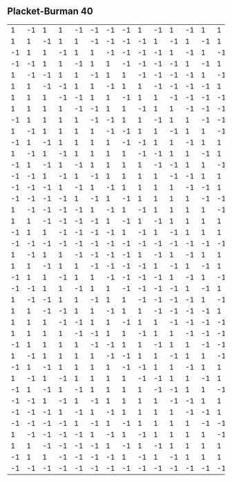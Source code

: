 ## Placket-Burman 40

<table>
  <tr><td> 1</td><td>-1</td><td> 1</td><td> 1</td><td>-1</td><td>-1</td><td>-1</td><td>-1</td><td> 1</td><td>-1</td><td> 1</td><td>-1</td><td> 1</td><td> 1</td><td> 1</td><td> 1</td><td>-1</td><td>-1</td><td> 1</td><td> 1</td><td> 1</td><td>-1</td><td> 1</td><td> 1</td><td>-1</td><td>-1</td><td>-1</td><td>-1</td><td> 1</td><td>-1</td><td> 1</td><td>-1</td><td> 1</td><td> 1</td><td> 1</td><td> 1</td><td>-1</td><td>-1</td><td> 1</td></tr>
  <tr><td> 1</td><td> 1</td><td>-1</td><td> 1</td><td> 1</td><td>-1</td><td>-1</td><td>-1</td><td>-1</td><td> 1</td><td>-1</td><td> 1</td><td>-1</td><td> 1</td><td> 1</td><td> 1</td><td> 1</td><td>-1</td><td>-1</td><td> 1</td><td> 1</td><td> 1</td><td>-1</td><td> 1</td><td> 1</td><td>-1</td><td>-1</td><td>-1</td><td>-1</td><td> 1</td><td>-1</td><td> 1</td><td>-1</td><td> 1</td><td> 1</td><td> 1</td><td> 1</td><td>-1</td><td>-1</td></tr>
  <tr><td>-1</td><td> 1</td><td> 1</td><td>-1</td><td> 1</td><td> 1</td><td>-1</td><td>-1</td><td>-1</td><td>-1</td><td> 1</td><td>-1</td><td> 1</td><td>-1</td><td> 1</td><td> 1</td><td> 1</td><td> 1</td><td>-1</td><td> 1</td><td>-1</td><td> 1</td><td> 1</td><td>-1</td><td> 1</td><td> 1</td><td>-1</td><td>-1</td><td>-1</td><td>-1</td><td> 1</td><td>-1</td><td> 1</td><td>-1</td><td> 1</td><td> 1</td><td> 1</td><td> 1</td><td>-1</td></tr>
  <tr><td>-1</td><td>-1</td><td> 1</td><td> 1</td><td>-1</td><td> 1</td><td> 1</td><td>-1</td><td>-1</td><td>-1</td><td>-1</td><td> 1</td><td>-1</td><td> 1</td><td>-1</td><td> 1</td><td> 1</td><td> 1</td><td> 1</td><td> 1</td><td>-1</td><td>-1</td><td> 1</td><td> 1</td><td>-1</td><td> 1</td><td> 1</td><td>-1</td><td>-1</td><td>-1</td><td>-1</td><td> 1</td><td>-1</td><td> 1</td><td>-1</td><td> 1</td><td> 1</td><td> 1</td><td> 1</td></tr>
  <tr><td> 1</td><td>-1</td><td>-1</td><td> 1</td><td> 1</td><td>-1</td><td> 1</td><td> 1</td><td>-1</td><td>-1</td><td>-1</td><td>-1</td><td> 1</td><td>-1</td><td> 1</td><td>-1</td><td> 1</td><td> 1</td><td> 1</td><td> 1</td><td> 1</td><td>-1</td><td>-1</td><td> 1</td><td> 1</td><td>-1</td><td> 1</td><td> 1</td><td>-1</td><td>-1</td><td>-1</td><td>-1</td><td> 1</td><td>-1</td><td> 1</td><td>-1</td><td> 1</td><td> 1</td><td> 1</td></tr>
  <tr><td> 1</td><td> 1</td><td>-1</td><td>-1</td><td> 1</td><td> 1</td><td>-1</td><td> 1</td><td> 1</td><td>-1</td><td>-1</td><td>-1</td><td>-1</td><td> 1</td><td>-1</td><td> 1</td><td>-1</td><td> 1</td><td> 1</td><td> 1</td><td> 1</td><td> 1</td><td>-1</td><td>-1</td><td> 1</td><td> 1</td><td>-1</td><td> 1</td><td> 1</td><td>-1</td><td>-1</td><td>-1</td><td>-1</td><td> 1</td><td>-1</td><td> 1</td><td>-1</td><td> 1</td><td> 1</td></tr>
  <tr><td> 1</td><td> 1</td><td> 1</td><td>-1</td><td>-1</td><td> 1</td><td> 1</td><td>-1</td><td> 1</td><td> 1</td><td>-1</td><td>-1</td><td>-1</td><td>-1</td><td> 1</td><td>-1</td><td> 1</td><td>-1</td><td> 1</td><td> 1</td><td> 1</td><td> 1</td><td> 1</td><td>-1</td><td>-1</td><td> 1</td><td> 1</td><td>-1</td><td> 1</td><td> 1</td><td>-1</td><td>-1</td><td>-1</td><td>-1</td><td> 1</td><td>-1</td><td> 1</td><td>-1</td><td> 1</td></tr>
  <tr><td> 1</td><td> 1</td><td> 1</td><td> 1</td><td>-1</td><td>-1</td><td> 1</td><td> 1</td><td>-1</td><td> 1</td><td> 1</td><td>-1</td><td>-1</td><td>-1</td><td>-1</td><td> 1</td><td>-1</td><td> 1</td><td>-1</td><td> 1</td><td> 1</td><td> 1</td><td> 1</td><td> 1</td><td>-1</td><td>-1</td><td> 1</td><td> 1</td><td>-1</td><td> 1</td><td> 1</td><td>-1</td><td>-1</td><td>-1</td><td>-1</td><td> 1</td><td>-1</td><td> 1</td><td>-1</td></tr>
  <tr><td>-1</td><td> 1</td><td> 1</td><td> 1</td><td> 1</td><td>-1</td><td>-1</td><td> 1</td><td> 1</td><td>-1</td><td> 1</td><td> 1</td><td>-1</td><td>-1</td><td>-1</td><td>-1</td><td> 1</td><td>-1</td><td> 1</td><td> 1</td><td>-1</td><td> 1</td><td> 1</td><td> 1</td><td> 1</td><td>-1</td><td>-1</td><td> 1</td><td> 1</td><td>-1</td><td> 1</td><td> 1</td><td>-1</td><td>-1</td><td>-1</td><td>-1</td><td> 1</td><td>-1</td><td> 1</td></tr>
  <tr><td> 1</td><td>-1</td><td> 1</td><td> 1</td><td> 1</td><td> 1</td><td>-1</td><td>-1</td><td> 1</td><td> 1</td><td>-1</td><td> 1</td><td> 1</td><td>-1</td><td>-1</td><td>-1</td><td>-1</td><td> 1</td><td>-1</td><td> 1</td><td> 1</td><td>-1</td><td> 1</td><td> 1</td><td> 1</td><td> 1</td><td>-1</td><td>-1</td><td> 1</td><td> 1</td><td>-1</td><td> 1</td><td> 1</td><td>-1</td><td>-1</td><td>-1</td><td>-1</td><td> 1</td><td>-1</td></tr>
  <tr><td>-1</td><td> 1</td><td>-1</td><td> 1</td><td> 1</td><td> 1</td><td> 1</td><td>-1</td><td>-1</td><td> 1</td><td> 1</td><td>-1</td><td> 1</td><td> 1</td><td>-1</td><td>-1</td><td>-1</td><td>-1</td><td> 1</td><td> 1</td><td>-1</td><td> 1</td><td>-1</td><td> 1</td><td> 1</td><td> 1</td><td> 1</td><td>-1</td><td>-1</td><td> 1</td><td> 1</td><td>-1</td><td> 1</td><td> 1</td><td>-1</td><td>-1</td><td>-1</td><td>-1</td><td> 1</td></tr>
  <tr><td> 1</td><td>-1</td><td> 1</td><td>-1</td><td> 1</td><td> 1</td><td> 1</td><td> 1</td><td>-1</td><td>-1</td><td> 1</td><td> 1</td><td>-1</td><td> 1</td><td> 1</td><td>-1</td><td>-1</td><td>-1</td><td>-1</td><td> 1</td><td> 1</td><td>-1</td><td> 1</td><td>-1</td><td> 1</td><td> 1</td><td> 1</td><td> 1</td><td>-1</td><td>-1</td><td> 1</td><td> 1</td><td>-1</td><td> 1</td><td> 1</td><td>-1</td><td>-1</td><td>-1</td><td>-1</td></tr>
  <tr><td>-1</td><td> 1</td><td>-1</td><td> 1</td><td>-1</td><td> 1</td><td> 1</td><td> 1</td><td> 1</td><td>-1</td><td>-1</td><td> 1</td><td> 1</td><td>-1</td><td> 1</td><td> 1</td><td>-1</td><td>-1</td><td>-1</td><td> 1</td><td>-1</td><td> 1</td><td>-1</td><td> 1</td><td>-1</td><td> 1</td><td> 1</td><td> 1</td><td> 1</td><td>-1</td><td>-1</td><td> 1</td><td> 1</td><td>-1</td><td> 1</td><td> 1</td><td>-1</td><td>-1</td><td>-1</td></tr>
  <tr><td>-1</td><td>-1</td><td> 1</td><td>-1</td><td> 1</td><td>-1</td><td> 1</td><td> 1</td><td> 1</td><td> 1</td><td>-1</td><td>-1</td><td> 1</td><td> 1</td><td>-1</td><td> 1</td><td> 1</td><td>-1</td><td>-1</td><td> 1</td><td>-1</td><td>-1</td><td> 1</td><td>-1</td><td> 1</td><td>-1</td><td> 1</td><td> 1</td><td> 1</td><td> 1</td><td>-1</td><td>-1</td><td> 1</td><td> 1</td><td>-1</td><td> 1</td><td> 1</td><td>-1</td><td>-1</td></tr>
  <tr><td>-1</td><td>-1</td><td>-1</td><td> 1</td><td>-1</td><td> 1</td><td>-1</td><td> 1</td><td> 1</td><td> 1</td><td> 1</td><td>-1</td><td>-1</td><td> 1</td><td> 1</td><td>-1</td><td> 1</td><td> 1</td><td>-1</td><td> 1</td><td>-1</td><td>-1</td><td>-1</td><td> 1</td><td>-1</td><td> 1</td><td>-1</td><td> 1</td><td> 1</td><td> 1</td><td> 1</td><td>-1</td><td>-1</td><td> 1</td><td> 1</td><td>-1</td><td> 1</td><td> 1</td><td>-1</td></tr>
  <tr><td>-1</td><td>-1</td><td>-1</td><td>-1</td><td> 1</td><td>-1</td><td> 1</td><td>-1</td><td> 1</td><td> 1</td><td> 1</td><td> 1</td><td>-1</td><td>-1</td><td> 1</td><td> 1</td><td>-1</td><td> 1</td><td> 1</td><td> 1</td><td>-1</td><td>-1</td><td>-1</td><td>-1</td><td> 1</td><td>-1</td><td> 1</td><td>-1</td><td> 1</td><td> 1</td><td> 1</td><td> 1</td><td>-1</td><td>-1</td><td> 1</td><td> 1</td><td>-1</td><td> 1</td><td> 1</td></tr>
  <tr><td> 1</td><td>-1</td><td>-1</td><td>-1</td><td>-1</td><td> 1</td><td>-1</td><td> 1</td><td>-1</td><td> 1</td><td> 1</td><td> 1</td><td> 1</td><td>-1</td><td>-1</td><td> 1</td><td> 1</td><td>-1</td><td> 1</td><td> 1</td><td> 1</td><td>-1</td><td>-1</td><td>-1</td><td>-1</td><td> 1</td><td>-1</td><td> 1</td><td>-1</td><td> 1</td><td> 1</td><td> 1</td><td> 1</td><td>-1</td><td>-1</td><td> 1</td><td> 1</td><td>-1</td><td> 1</td></tr>
  <tr><td> 1</td><td> 1</td><td>-1</td><td>-1</td><td>-1</td><td>-1</td><td> 1</td><td>-1</td><td> 1</td><td>-1</td><td> 1</td><td> 1</td><td> 1</td><td> 1</td><td>-1</td><td>-1</td><td> 1</td><td> 1</td><td>-1</td><td> 1</td><td> 1</td><td> 1</td><td>-1</td><td>-1</td><td>-1</td><td>-1</td><td> 1</td><td>-1</td><td> 1</td><td>-1</td><td> 1</td><td> 1</td><td> 1</td><td> 1</td><td>-1</td><td>-1</td><td> 1</td><td> 1</td><td>-1</td></tr>
  <tr><td>-1</td><td> 1</td><td> 1</td><td>-1</td><td>-1</td><td>-1</td><td>-1</td><td> 1</td><td>-1</td><td> 1</td><td>-1</td><td> 1</td><td> 1</td><td> 1</td><td> 1</td><td>-1</td><td>-1</td><td> 1</td><td> 1</td><td> 1</td><td>-1</td><td> 1</td><td> 1</td><td>-1</td><td>-1</td><td>-1</td><td>-1</td><td> 1</td><td>-1</td><td> 1</td><td>-1</td><td> 1</td><td> 1</td><td> 1</td><td> 1</td><td>-1</td><td>-1</td><td> 1</td><td> 1</td></tr>
  <tr><td>-1</td><td>-1</td><td>-1</td><td>-1</td><td>-1</td><td>-1</td><td>-1</td><td>-1</td><td>-1</td><td>-1</td><td>-1</td><td>-1</td><td>-1</td><td>-1</td><td>-1</td><td>-1</td><td>-1</td><td>-1</td><td>-1</td><td> 1</td><td>-1</td><td>-1</td><td>-1</td><td>-1</td><td>-1</td><td>-1</td><td>-1</td><td>-1</td><td>-1</td><td>-1</td><td>-1</td><td>-1</td><td>-1</td><td>-1</td><td>-1</td><td>-1</td><td>-1</td><td>-1</td><td>-1</td></tr>
  <tr><td> 1</td><td>-1</td><td> 1</td><td> 1</td><td>-1</td><td>-1</td><td>-1</td><td>-1</td><td> 1</td><td>-1</td><td> 1</td><td>-1</td><td> 1</td><td> 1</td><td> 1</td><td> 1</td><td>-1</td><td>-1</td><td> 1</td><td>-1</td><td>-1</td><td> 1</td><td>-1</td><td>-1</td><td> 1</td><td> 1</td><td> 1</td><td> 1</td><td>-1</td><td> 1</td><td>-1</td><td> 1</td><td>-1</td><td>-1</td><td>-1</td><td>-1</td><td> 1</td><td> 1</td><td>-1</td></tr>
  <tr><td> 1</td><td> 1</td><td>-1</td><td> 1</td><td> 1</td><td>-1</td><td>-1</td><td>-1</td><td>-1</td><td> 1</td><td>-1</td><td> 1</td><td>-1</td><td> 1</td><td> 1</td><td> 1</td><td> 1</td><td>-1</td><td>-1</td><td>-1</td><td>-1</td><td>-1</td><td> 1</td><td>-1</td><td>-1</td><td> 1</td><td> 1</td><td> 1</td><td> 1</td><td>-1</td><td> 1</td><td>-1</td><td> 1</td><td>-1</td><td>-1</td><td>-1</td><td>-1</td><td> 1</td><td> 1</td></tr>
  <tr><td>-1</td><td> 1</td><td> 1</td><td>-1</td><td> 1</td><td> 1</td><td>-1</td><td>-1</td><td>-1</td><td>-1</td><td> 1</td><td>-1</td><td> 1</td><td>-1</td><td> 1</td><td> 1</td><td> 1</td><td> 1</td><td>-1</td><td>-1</td><td> 1</td><td>-1</td><td>-1</td><td> 1</td><td>-1</td><td>-1</td><td> 1</td><td> 1</td><td> 1</td><td> 1</td><td>-1</td><td> 1</td><td>-1</td><td> 1</td><td>-1</td><td>-1</td><td>-1</td><td>-1</td><td> 1</td></tr>
  <tr><td>-1</td><td>-1</td><td> 1</td><td> 1</td><td>-1</td><td> 1</td><td> 1</td><td>-1</td><td>-1</td><td>-1</td><td>-1</td><td> 1</td><td>-1</td><td> 1</td><td>-1</td><td> 1</td><td> 1</td><td> 1</td><td> 1</td><td>-1</td><td> 1</td><td> 1</td><td>-1</td><td>-1</td><td> 1</td><td>-1</td><td>-1</td><td> 1</td><td> 1</td><td> 1</td><td> 1</td><td>-1</td><td> 1</td><td>-1</td><td> 1</td><td>-1</td><td>-1</td><td>-1</td><td>-1</td></tr>
  <tr><td> 1</td><td>-1</td><td>-1</td><td> 1</td><td> 1</td><td>-1</td><td> 1</td><td> 1</td><td>-1</td><td>-1</td><td>-1</td><td>-1</td><td> 1</td><td>-1</td><td> 1</td><td>-1</td><td> 1</td><td> 1</td><td> 1</td><td>-1</td><td>-1</td><td> 1</td><td> 1</td><td>-1</td><td>-1</td><td> 1</td><td>-1</td><td>-1</td><td> 1</td><td> 1</td><td> 1</td><td> 1</td><td>-1</td><td> 1</td><td>-1</td><td> 1</td><td>-1</td><td>-1</td><td>-1</td></tr>
  <tr><td> 1</td><td> 1</td><td>-1</td><td>-1</td><td> 1</td><td> 1</td><td>-1</td><td> 1</td><td> 1</td><td>-1</td><td>-1</td><td>-1</td><td>-1</td><td> 1</td><td>-1</td><td> 1</td><td>-1</td><td> 1</td><td> 1</td><td>-1</td><td>-1</td><td>-1</td><td> 1</td><td> 1</td><td>-1</td><td>-1</td><td> 1</td><td>-1</td><td>-1</td><td> 1</td><td> 1</td><td> 1</td><td> 1</td><td>-1</td><td> 1</td><td>-1</td><td> 1</td><td>-1</td><td>-1</td></tr>
  <tr><td> 1</td><td> 1</td><td> 1</td><td>-1</td><td>-1</td><td> 1</td><td> 1</td><td>-1</td><td> 1</td><td> 1</td><td>-1</td><td>-1</td><td>-1</td><td>-1</td><td> 1</td><td>-1</td><td> 1</td><td>-1</td><td> 1</td><td>-1</td><td>-1</td><td>-1</td><td>-1</td><td> 1</td><td> 1</td><td>-1</td><td>-1</td><td> 1</td><td>-1</td><td>-1</td><td> 1</td><td> 1</td><td> 1</td><td> 1</td><td>-1</td><td> 1</td><td>-1</td><td> 1</td><td>-1</td></tr>
  <tr><td> 1</td><td> 1</td><td> 1</td><td> 1</td><td>-1</td><td>-1</td><td> 1</td><td> 1</td><td>-1</td><td> 1</td><td> 1</td><td>-1</td><td>-1</td><td>-1</td><td>-1</td><td> 1</td><td>-1</td><td> 1</td><td>-1</td><td>-1</td><td>-1</td><td>-1</td><td>-1</td><td>-1</td><td> 1</td><td> 1</td><td>-1</td><td>-1</td><td> 1</td><td>-1</td><td>-1</td><td> 1</td><td> 1</td><td> 1</td><td> 1</td><td>-1</td><td> 1</td><td>-1</td><td> 1</td></tr>
  <tr><td>-1</td><td> 1</td><td> 1</td><td> 1</td><td> 1</td><td>-1</td><td>-1</td><td> 1</td><td> 1</td><td>-1</td><td> 1</td><td> 1</td><td>-1</td><td>-1</td><td>-1</td><td>-1</td><td> 1</td><td>-1</td><td> 1</td><td>-1</td><td> 1</td><td>-1</td><td>-1</td><td>-1</td><td>-1</td><td> 1</td><td> 1</td><td>-1</td><td>-1</td><td> 1</td><td>-1</td><td>-1</td><td> 1</td><td> 1</td><td> 1</td><td> 1</td><td>-1</td><td> 1</td><td>-1</td></tr>
  <tr><td> 1</td><td>-1</td><td> 1</td><td> 1</td><td> 1</td><td> 1</td><td>-1</td><td>-1</td><td> 1</td><td> 1</td><td>-1</td><td> 1</td><td> 1</td><td>-1</td><td>-1</td><td>-1</td><td>-1</td><td> 1</td><td>-1</td><td>-1</td><td>-1</td><td> 1</td><td>-1</td><td>-1</td><td>-1</td><td>-1</td><td> 1</td><td> 1</td><td>-1</td><td>-1</td><td> 1</td><td>-1</td><td>-1</td><td> 1</td><td> 1</td><td> 1</td><td> 1</td><td>-1</td><td> 1</td></tr>
  <tr><td>-1</td><td> 1</td><td>-1</td><td> 1</td><td> 1</td><td> 1</td><td> 1</td><td>-1</td><td>-1</td><td> 1</td><td> 1</td><td>-1</td><td> 1</td><td> 1</td><td>-1</td><td>-1</td><td>-1</td><td>-1</td><td> 1</td><td>-1</td><td> 1</td><td>-1</td><td> 1</td><td>-1</td><td>-1</td><td>-1</td><td>-1</td><td> 1</td><td> 1</td><td>-1</td><td>-1</td><td> 1</td><td>-1</td><td>-1</td><td> 1</td><td> 1</td><td> 1</td><td> 1</td><td>-1</td></tr>
  <tr><td> 1</td><td>-1</td><td> 1</td><td>-1</td><td> 1</td><td> 1</td><td> 1</td><td> 1</td><td>-1</td><td>-1</td><td> 1</td><td> 1</td><td>-1</td><td> 1</td><td> 1</td><td>-1</td><td>-1</td><td>-1</td><td>-1</td><td>-1</td><td>-1</td><td> 1</td><td>-1</td><td> 1</td><td>-1</td><td>-1</td><td>-1</td><td>-1</td><td> 1</td><td> 1</td><td>-1</td><td>-1</td><td> 1</td><td>-1</td><td>-1</td><td> 1</td><td> 1</td><td> 1</td><td> 1</td></tr>
  <tr><td>-1</td><td> 1</td><td>-1</td><td> 1</td><td>-1</td><td> 1</td><td> 1</td><td> 1</td><td> 1</td><td>-1</td><td>-1</td><td> 1</td><td> 1</td><td>-1</td><td> 1</td><td> 1</td><td>-1</td><td>-1</td><td>-1</td><td>-1</td><td> 1</td><td>-1</td><td> 1</td><td>-1</td><td> 1</td><td>-1</td><td>-1</td><td>-1</td><td>-1</td><td> 1</td><td> 1</td><td>-1</td><td>-1</td><td> 1</td><td>-1</td><td>-1</td><td> 1</td><td> 1</td><td> 1</td></tr>
  <tr><td>-1</td><td>-1</td><td> 1</td><td>-1</td><td> 1</td><td>-1</td><td> 1</td><td> 1</td><td> 1</td><td> 1</td><td>-1</td><td>-1</td><td> 1</td><td> 1</td><td>-1</td><td> 1</td><td> 1</td><td>-1</td><td>-1</td><td>-1</td><td> 1</td><td> 1</td><td>-1</td><td> 1</td><td>-1</td><td> 1</td><td>-1</td><td>-1</td><td>-1</td><td>-1</td><td> 1</td><td> 1</td><td>-1</td><td>-1</td><td> 1</td><td>-1</td><td>-1</td><td> 1</td><td> 1</td></tr>
  <tr><td>-1</td><td>-1</td><td>-1</td><td> 1</td><td>-1</td><td> 1</td><td>-1</td><td> 1</td><td> 1</td><td> 1</td><td> 1</td><td>-1</td><td>-1</td><td> 1</td><td> 1</td><td>-1</td><td> 1</td><td> 1</td><td>-1</td><td>-1</td><td> 1</td><td> 1</td><td> 1</td><td>-1</td><td> 1</td><td>-1</td><td> 1</td><td>-1</td><td>-1</td><td>-1</td><td>-1</td><td> 1</td><td> 1</td><td>-1</td><td>-1</td><td> 1</td><td>-1</td><td>-1</td><td> 1</td></tr>
  <tr><td>-1</td><td>-1</td><td>-1</td><td>-1</td><td> 1</td><td>-1</td><td> 1</td><td>-1</td><td> 1</td><td> 1</td><td> 1</td><td> 1</td><td>-1</td><td>-1</td><td> 1</td><td> 1</td><td>-1</td><td> 1</td><td> 1</td><td>-1</td><td> 1</td><td> 1</td><td> 1</td><td> 1</td><td>-1</td><td> 1</td><td>-1</td><td> 1</td><td>-1</td><td>-1</td><td>-1</td><td>-1</td><td> 1</td><td> 1</td><td>-1</td><td>-1</td><td> 1</td><td>-1</td><td>-1</td></tr>
  <tr><td> 1</td><td>-1</td><td>-1</td><td>-1</td><td>-1</td><td> 1</td><td>-1</td><td> 1</td><td>-1</td><td> 1</td><td> 1</td><td> 1</td><td> 1</td><td>-1</td><td>-1</td><td> 1</td><td> 1</td><td>-1</td><td> 1</td><td>-1</td><td>-1</td><td> 1</td><td> 1</td><td> 1</td><td> 1</td><td>-1</td><td> 1</td><td>-1</td><td> 1</td><td>-1</td><td>-1</td><td>-1</td><td>-1</td><td> 1</td><td> 1</td><td>-1</td><td>-1</td><td> 1</td><td>-1</td></tr>
  <tr><td> 1</td><td> 1</td><td>-1</td><td>-1</td><td>-1</td><td>-1</td><td> 1</td><td>-1</td><td> 1</td><td>-1</td><td> 1</td><td> 1</td><td> 1</td><td> 1</td><td>-1</td><td>-1</td><td> 1</td><td> 1</td><td>-1</td><td>-1</td><td>-1</td><td>-1</td><td> 1</td><td> 1</td><td> 1</td><td> 1</td><td>-1</td><td> 1</td><td>-1</td><td> 1</td><td>-1</td><td>-1</td><td>-1</td><td>-1</td><td> 1</td><td> 1</td><td>-1</td><td>-1</td><td> 1</td></tr>
  <tr><td>-1</td><td> 1</td><td> 1</td><td>-1</td><td>-1</td><td>-1</td><td>-1</td><td> 1</td><td>-1</td><td> 1</td><td>-1</td><td> 1</td><td> 1</td><td> 1</td><td> 1</td><td>-1</td><td>-1</td><td> 1</td><td> 1</td><td>-1</td><td> 1</td><td>-1</td><td>-1</td><td> 1</td><td> 1</td><td> 1</td><td> 1</td><td>-1</td><td> 1</td><td>-1</td><td> 1</td><td>-1</td><td>-1</td><td>-1</td><td>-1</td><td> 1</td><td> 1</td><td>-1</td><td>-1</td></tr>
  <tr><td>-1</td><td>-1</td><td>-1</td><td>-1</td><td>-1</td><td>-1</td><td>-1</td><td>-1</td><td>-1</td><td>-1</td><td>-1</td><td>-1</td><td>-1</td><td>-1</td><td>-1</td><td>-1</td><td>-1</td><td>-1</td><td>-1</td><td>-1</td><td> 1</td><td> 1</td><td> 1</td><td> 1</td><td> 1</td><td> 1</td><td> 1</td><td> 1</td><td> 1</td><td> 1</td><td> 1</td><td> 1</td><td> 1</td><td> 1</td><td> 1</td><td> 1</td><td> 1</td><td> 1</td><td> 1</td></tr>
</table>
